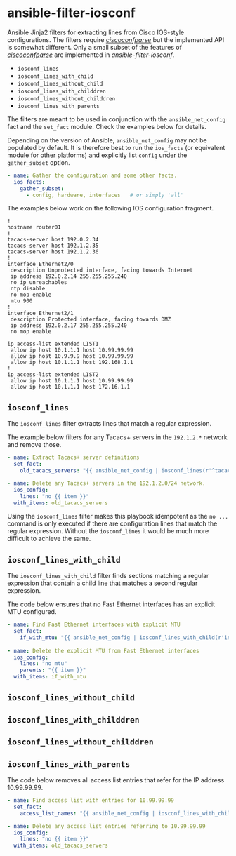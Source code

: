# ansible-filter-iosconf

Ansible Jinja2 filters for extracting lines from Cisco IOS-style configurations. The filters require 
[*ciscoconfparse*](https://pypi.org/project/ciscoconfparse/) but the implemented API is somewhat different.
Only a small subset of the features of [*ciscoconfparse*](https://pypi.org/project/ciscoconfparse/) are 
implemented in *ansible-filter-iosconf*.

* ``iosconf_lines``
* ``iosconf_lines_with_child``
* ``iosconf_lines_without_child``
* ``iosconf_lines_with_childdren``
* ``iosconf_lines_without_childdren``
* ``iosconf_lines_with_parents``

The filters are meant to be used in conjunction with the ``ansible_net_config`` fact and the ``set_fact`` module. Check
the examples below for details.

Depending on the version of Ansible, ``ansible_net_config`` may not be populated by default. It is therefore
best to run the ``ios_facts`` (or equivalent module for other platforms) and explicitly list ``config`` under the ``gather_subset`` option.

```yaml
- name: Gather the configuration and some other facts.
  ios_facts:
    gather_subset:
      - config, hardware, interfaces   # or simply 'all'
```

The examples below work on the following IOS configuration fragment.
```
!
hostname router01
!
tacacs-server host 192.0.2.34
tacacs-server host 192.1.2.35
tacacs-server host 192.1.2.36
!
interface Ethernet2/0
 description Unprotected interface, facing towards Internet
 ip address 192.0.2.14 255.255.255.240
 no ip unreachables
 ntp disable
 no mop enable
 mtu 900
!
interface Ethernet2/1
 description Protected interface, facing towards DMZ
 ip address 192.0.2.17 255.255.255.240
 no mop enable
 
ip access-list extended LIST1
 allow ip host 10.1.1.1 host 10.99.99.99
 allow ip host 10.9.9.9 host 10.99.99.99
 allow ip host 10.1.1.1 host 192.168.1.1
!
ip access-list extended LIST2
 allow ip host 10.1.1.1 host 10.99.99.99
 allow ip host 10.1.1.1 host 172.16.1.1
```

## ``iosconf_lines``

The ``iosconf_lines`` filter extracts lines that match a regular expression.

The example below filters for any Tacacs+ servers in the ``192.1.2.*`` network and remove those.

```yaml
- name: Extract Tacacs+ server definitions
  set_fact: 
    old_tacacs_servers: "{{ ansible_net_config | iosconf_lines(r'^tacacs-server host 192\.1\.2\.') }}"

- name: Delete any Tacacs+ servers in the 192.1.2.0/24 network.
  ios_config:
    lines: "no {{ item }}"
  with_items: old_tacacs_servers
```

Using the ``iosconf_lines`` filter makes this playbook idempotent as the ``no ...`` command is only executed
if there are configuration lines that match the regular expression. Without the ``iosconf_lines`` it would be much
more difficult to achieve the same.

## ``iosconf_lines_with_child``

The ``iosconf_lines_with_child`` filter finds sections matching a regular expression that contain a child line 
that matches a second regular expression. 

The code below ensures that no Fast Ethernet interfaces has an explicit MTU configured.

```yaml
- name: Find Fast Ethernet interfaces with explicit MTU
  set_fact: 
    if_with_mtu: "{{ ansible_net_config | iosconf_lines_with_child(r'interface Ethernet', r'mtu \d+'}}"
    
- name: Delete the explicit MTU from Fast Ethernet interfaces
  ios_config:
    lines: "no mtu"
    parents: "{{ item }}"
  with_items: if_with_mtu
```




## ``iosconf_lines_without_child``
## ``iosconf_lines_with_childdren``
## ``iosconf_lines_without_childdren``
## ``iosconf_lines_with_parents``

The code below removes all access list entries that refer for the IP address 10.99.99.99.

```yaml
- name: Find access list with entries for 10.99.99.99
  set_fact: 
    access_list_names: "{{ ansible_net_config | iosconf_lines_with_child(r'10\.99\.99\.99'}}"

- name: Delete any access list entries referring to 10.99.99.99
  ios_config:
    lines: "no {{ item }}"
  with_items: old_tacacs_servers
```
